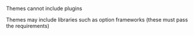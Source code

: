
Themes cannot include plugins

Themes may include libraries such as option frameworks (these must pass the requirements)
